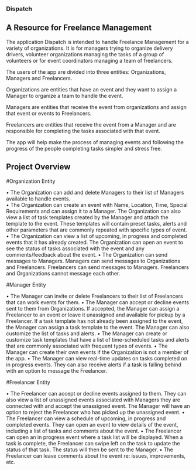 ### Dispatch
## A Resource for Freelance Management



The application Dispatch is intended to handle Freelance Management for a variety of organizations. It is for managers trying to organize delivery drivers, volunteer organizations managing the tasks of a group of volunteers or for event coordinators managing a team of freelancers.

The users of the app are divided into three entities: Organizations, Managers and Freelancers.

Organizations are entities that have an event and they want to assign a Manager to organize a team to handle the event.

Managers are entities that receive the event from organizations and assign that event or events to Freelancers. 

Freelancers are entities that receive the event from a Manager and are responsible for completing the tasks associated with that event.

The app will help make the process of managing events and following the progress of the people completing tasks simpler and stress free.


## Project Overview
#Organization Entity

•	The Organization can add and delete Managers to their list of Managers available to handle events. </br>
•	The Organization can create an event with Name, Location, Time, Special Requirements and can assign it to a Manager. The Organization can also view a list of task templates created by the Manager and attach the template to the event. These templates will contain preset tasks, alerts and other parameters that are commonly repeated with specific types of event.
•	The Organization can view a list of upcoming, in progress and completed events that it has already created. The Organization can open an event to see the status of tasks associated with the event and any comments/feedback about the event.
•	The Organization can send messages to Managers. Managers can send messages to Organizations and Freelancers. Freelancers can send messages to Managers. Freelancers  and Organizations cannot message each other.

#Manager Entity

•	The Manager can invite or delete Freelancers to their list of Freelancers that can work events for them.
•	The Manager can accept or decline events sent to them from Organizations. If accepted, the Manager can assign a Freelancer to an event or leave it unassigned and available for pickup by a Freelancer. If a task template has not already been assigned to the event, the Manager can assign a task template to the event. The Manager can also customize the list of tasks and alerts.
•	The Manager can create or customize task templates that have a list of time-scheduled tasks and alerts that are commonly associated with frequent types of events. 
•	The Manager  can create their own events if the Organization  is not a member of the app. 
•	The Manager can view real-time updates on tasks completed on in progress events. They can also receive alerts if a task is falling behind with an option to message the Freelancer.

#Freelancer Entity

•	The Freelancer can accept or decline events assigned to them. They can also view a list of unassigned events associated with Managers they are connected with and accept the unassigned event. The Manager will have an option to reject the Freelancer who has picked up the unassigned event.
•	The Freelancer can view a schedule of upcoming, in progress and completed events. They can open an event to view details of the event, including a list of tasks and comments about the event. 
•	The Freelancer can open an in progress event where a task list will be displayed. When a task is complete, the Freelancer can swipe left on the task to update the status of that task. The status will then be sent to the Manager.
•	The Freelancer can leave comments about the event re: issues, improvements, etc.
